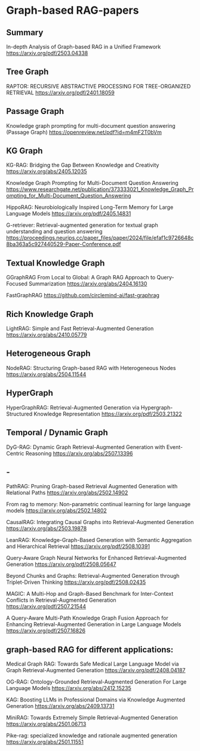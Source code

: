 # Graph-based RAG-papers

## Summary
In-depth Analysis of Graph-based RAG in a Unified Framework
https://arxiv.org/pdf/2503.04338

## Tree Graph
RAPTOR: RECURSIVE ABSTRACTIVE PROCESSING FOR TREE-ORGANIZED RETRIEVAL
https://arxiv.org/pdf/2401.18059

## Passage Graph
Knowledge graph prompting for multi-document question answering (Passage Graph)
https://openreview.net/pdf?id=m4mF2T0bVm

## KG Graph
KG-RAG: Bridging the Gap Between Knowledge and Creativity
https://arxiv.org/abs/2405.12035

Knowledge Graph Prompting for Multi-Document Question Answering
https://www.researchgate.net/publication/373333021_Knowledge_Graph_Prompting_for_Multi-Document_Question_Answering

HippoRAG: Neurobiologically Inspired Long-Term Memory for Large Language Models
https://arxiv.org/pdf/2405.14831

G-retriever: Retrieval-augmented generation for textual graph understanding and question answering
https://proceedings.neurips.cc/paper_files/paper/2024/file/efaf1c9726648c8ba363a5c927440529-Paper-Conference.pdf

## Textual Knowledge Graph
GGraphRAG
From Local to Global: A Graph RAG Approach to Query-Focused Summarization 
https://arxiv.org/abs/2404.16130

FastGraphRAG
https://github.com/circlemind-ai/fast-graphrag

## Rich Knowledge Graph
LightRAG: Simple and Fast Retrieval-Augmented Generation
https://arxiv.org/abs/2410.05779

## Heterogeneous Graph
NodeRAG: Structuring Graph-based RAG with Heterogeneous Nodes
https://arxiv.org/abs/2504.11544

## HyperGraph
HyperGraphRAG: Retrieval-Augmented Generation via Hypergraph-Structured Knowledge Representation
https://arxiv.org/pdf/2503.21322

## Temporal / Dynamic Graph
DyG-RAG: Dynamic Graph Retrieval-Augmented Generation with Event-Centric Reasoning
https://arxiv.org/abs/2507.13396

## -
PathRAG: Pruning Graph-based Retrieval Augmented Generation with Relational Paths
https://arxiv.org/abs/2502.14902

From rag to memory: Non-parametric continual learning for large language models
https://arxiv.org/abs/2502.14802

CausalRAG: Integrating Causal Graphs into Retrieval-Augmented Generation
https://arxiv.org/abs/2503.19878

LeanRAG: Knowledge-Graph-Based Generation with Semantic Aggregation and Hierarchical Retrieval
https://arxiv.org/pdf/2508.10391

Query-Aware Graph Neural Networks for Enhanced Retrieval-Augmented Generation
https://arxiv.org/pdf/2508.05647

Beyond Chunks and Graphs: Retrieval-Augmented Generation through Triplet-Driven Thinking
https://arxiv.org/pdf/2508.02435

MAGIC: A Multi-Hop and Graph-Based Benchmark for Inter-Context Conflicts in Retrieval-Augmented Generation
https://arxiv.org/pdf/2507.21544

A Query-Aware Multi-Path Knowledge Graph Fusion Approach for Enhancing Retrieval-Augmented Generation in Large Language Models
https://arxiv.org/pdf/2507.16826



## graph-based RAG for different applications:
Medical Graph RAG: Towards Safe Medical Large Language Model via Graph Retrieval-Augmented Generation
https://arxiv.org/pdf/2408.04187

OG-RAG: Ontology-Grounded Retrieval-Augmented Generation For Large Language Models
https://arxiv.org/abs/2412.15235

KAG: Boosting LLMs in Professional Domains via Knowledge Augmented Generation
https://arxiv.org/abs/2409.13731

MiniRAG: Towards Extremely Simple Retrieval-Augmented Generation
https://arxiv.org/abs/2501.06713

Pike-rag: specialized knowledge and rationale augmented generation
https://arxiv.org/abs/2501.11551

